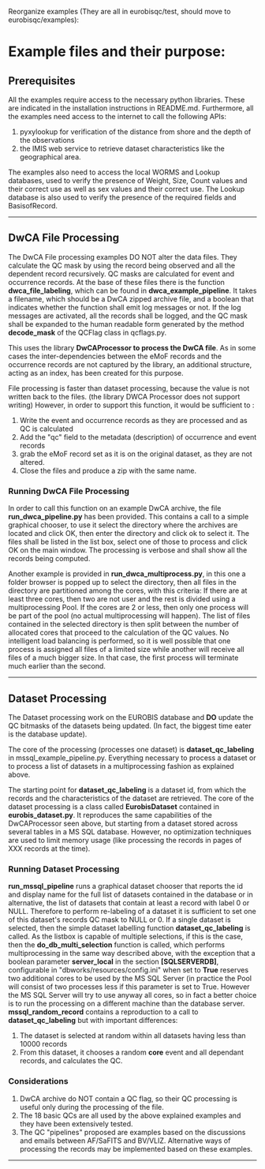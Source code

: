 Reorganize examples (They are all in eurobisqc/test, should move to eurobisqc/examples):

# Example files and their purpose:

## Prerequisites

All the examples require access to the necessary python libraries. These are indicated in the installation instructions in README.md.
Furthermore, all the examples need access to the internet to call the following APIs:

1. pyxylookup for verification of the distance from shore and the depth of the observations
2. the IMIS web service to retrieve dataset characteristics like the geographical area.

The examples also need to access the local WORMS and Lookup databases, used to verify the presence of Weight, Size, Count
values and their correct use as well as sex values and their correct use. The Lookup database is also used to verify the
presence of the required fields and BasisofRecord.

---

## DwCA File Processing

The DwCA File processing examples DO NOT alter the data files. They calculate the QC mask by using the record being observed and all the dependent record recursively. QC masks are calculated for event and occurrence records. At the base of these files there is the function **dwca_file_labeling**, which can be found in **dwca_example_pipeline**. It takes a filename, which should be a DwCA zipped archive file, and a boolean that indicates whether the function shall emit log messages or not. If the log messages are activated, all the records shall be logged, and the QC mask shall be expanded to the human readable form generated by the method **decode_mask** of the QCFlag class in qcflags.py.

This uses the library **DwCAProcessor to process the DwCA file**. As in some cases the inter-dependencies between the eMoF records and the occurrence records are not captured by the library, an additional structure, acting as an index, has been created for this purpose.

File processing is faster than dataset processing, because the value is not written back to the files. (the library DWCA Processor does not support writing) However, in order to support this function, it would be sufficient to :

1. Write the event and occurrence records as they are processed and as QC is calculated
2. Add the "qc" field to the metadata (description) of occurrence and event records
3. grab the eMoF record set as it is on the original dataset, as they are not altered.
4. Close the files and produce a zip with the same name.

### Running DwCA File Processing 

In order to call this function on an example DwCA archive, the file **run_dwca_pipeline.py** has been provided. This contains a call to a simple graphical chooser, to use it select the directory where the archives are located and click OK, then enter the directory and click ok to select it. The files shall be listed in the list box, select one of those to process and click OK on the main window. The processing is verbose and shall show all the records being computed.

Another example is provided in **run_dwca_multiprocess.py**, in this one a folder browser is popped up to select the directory, then all files in the directory are partitioned among the cores, with this criteria: If there are at least three cores, then two are not user and the rest is divided using a multiprocessing Pool. If the cores are 2 or less, then only one process will be part of the pool (no actual multiprocessing will happen). The list of files contained in the selected directory is then split between the number of allocated cores that proceed to the calculation of the QC values. No intelligent load balancing is performed, so it is well possible that one process is assigned all files of a limited size while another will receive all files of a much bigger size. In that case, the first process will terminate much earlier than the second.

---

## Dataset Processing

The Dataset processing work on the EUROBIS database and **DO** update the QC bitmasks of the datasets being updated. (In fact, the biggest time eater is the database update).

The core of the processing (processes one dataset) is **dataset_qc_labeling** in mssql_example_pipeline.py. 
Everything necessary to process a dataset or to process a list of datasets in a multiprocessing fashion as explained above.

The starting point for **dataset_qc_labeling** is a dataset id, from which the records and the characteristics of the dataset 
are retrieved. 
The core of the dataset processing is a class called **EurobisDataset** contained in **eurobis_dataset.py**. 
It reproduces the same capabilities of the DwCAProcessor seen above, but starting from a dataset stored across several tables 
in a MS SQL database. However, no optimization techniques are used to limit memory usage 
(like processing the records in pages of XXX records at the time).

### Running Dataset Processing
**run_mssql_pipeline** runs a graphical dataset chooser that reports the id and display name for the full list of 
datasets contained in the database or in alternative, the list of datasets that contain at least a record with label 0 or NULL. 
Therefore to perform re-labeling of a dataset it is sufficient to set one of this dataset's records QC mask to NULL or 0. 
If a single dataset is selected, then the simple dataset labelling function **dataset_qc_labeling** is called. 
As the listbox is capable of multiple selections, if this is the case, then the **do_db_multi_selection** function is called, 
which performs multiprocessing in the same way described above, with the exception that a boolean parameter **server_local** 
in the section **[SQLSERVERDB]**, configurable in "dbworks/resources/config.ini" when set to **True** reserves 
two additional cores to be used by the MS SQL Server (in practice the Pool will consist of two processes less if this parameter 
is set to True. 
However the MS SQL Server will try to use anyway all cores, so in fact a better choice is to run the processing on 
a different machine than the database server. 
**mssql_random_record** contains a reproduction to a call to **dataset_qc_labeling** but with important differences: 
1. The dataset is selected at random within all datasets having less than 10000 records 
2. From this dataset, it chooses a random **core** event and all dependant records, and calculates the QC.  


### Considerations

1) DwCA archive do NOT contain a QC flag, so their QC processing is useful only during the processing of the file. 
2) The 18 basic QCs are all used by the above explained examples and they have been extensively tested. 
3) The QC "pipelines" proposed are examples based on the discussions and emails between AF/SaFITS and BV/VLIZ. 
Alternative ways of processing the records may be implemented based on these examples. 
   


---